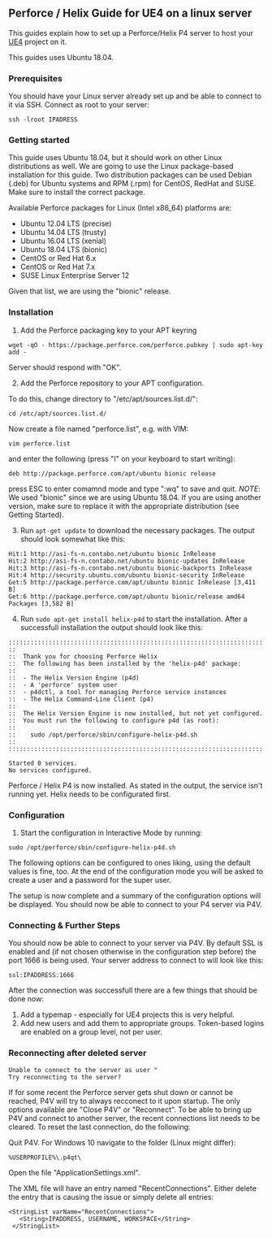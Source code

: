 ## Perforce / Helix Guide for UE4 on a linux server

This guides explain how to set up a Perforce/Helix P4 server to host your [UE4](https://www.unrealengine.com/) project on it.

This guides uses Ubuntu 18.04.

### Prerequisites

You should have your Linux server already set up and be able to connect to it via SSH. Connect as root to your server:

`ssh -lroot IPADRESS`

### Getting started

This guide uses Ubuntu 18.04, but it should work on other Linux distributions as well. We are going to use the Linux package-based installation for this guide. Two distribution packages can be used Debian (.deb) for Ubuntu systems and RPM (.rpm) for CentOS, RedHat and SUSE. Make sure to install the correct package.

Available Perforce packages for Linux (Intel x86_64) platforms are:

- Ubuntu 12.04 LTS (precise)
- Ubuntu 14.04 LTS (trusty)
- Ubuntu 16.04 LTS (xenial)
- Ubuntu 18.04 LTS (bionic)
- CentOS or Red Hat 6.x
- CentOS or Red Hat 7.x
- SUSE Linux Enterprise Server 12

Given that list, we are using the "bionic" release.

### Installation

1. Add the Perforce packaging key to your APT keyring

`wget -qO - https://package.perforce.com/perforce.pubkey | sudo apt-key add -`

Server should respond with "OK".

2. Add the Perforce repository to your APT configuration.

To do this, change directory to "/etc/apt/sources.list.d/":

`cd /etc/apt/sources.list.d/`

Now create a file named "perforce.list", e.g. with VIM:

`vim perforce.list`

and enter the following (press "I" on your keyboard to start writing):

`deb http://package.perforce.com/apt/ubuntu bionic release`

press ESC to enter comamnd mode and type ":wq" to save and quit. *NOTE*: We used "bionic" since we are using Ubuntu 18.04. If you are using another version, make sure to replace it with the appropriate distribution (see Getting Started).

3. Run `apt-get update` to download the necessary packages. The output should look somewhat like this:

```
Hit:1 http://asi-fs-n.contabo.net/ubuntu bionic InRelease
Hit:2 http://asi-fs-n.contabo.net/ubuntu bionic-updates InRelease
Hit:3 http://asi-fs-n.contabo.net/ubuntu bionic-backports InRelease
Hit:4 http://security.ubuntu.com/ubuntu bionic-security InRelease
Get:5 http://package.perforce.com/apt/ubuntu bionic InRelease [3,411 B]
Get:6 http://package.perforce.com/apt/ubuntu bionic/release amd64 Packages [3,582 B]
```

4. Run `sudo apt-get install helix-p4d` to start the installation. After a successfull installation the output should look like this:

```
::::::::::::::::::::::::::::::::::::::::::::::::::::::::::::::::::::::
::
::  Thank you for choosing Perforce Helix
::  The following has been installed by the 'helix-p4d' package:
::
::  - The Helix Version Engine (p4d)
::  - A 'perforce' system user
::  - p4dctl, a tool for managing Perforce service instances
::  - The Helix Command-Line Client (p4)
::
::  The Helix Version Engine is now installed, but not yet configured.
::  You must run the following to configure p4d (as root):
::
::    sudo /opt/perforce/sbin/configure-helix-p4d.sh
::
::::::::::::::::::::::::::::::::::::::::::::::::::::::::::::::::::::::

Started 0 services.
No services configured.
```

Perforce / Helix P4 is now installed. As stated in the output, the service isn't running yet. Helix needs to be configurated first.

### Configuration

1. Start the configuration in Interactive Mode by running:

`sudo /opt/perforce/sbin/configure-helix-p4d.sh`

The following options can be configured to ones liking, using the default values is fine, too. At the end of the configuration mode you will be asked to create a user and a password for the super user.

The setup is now complete and a summary of the configuration options will be displayed. You should now be able to connect to your P4 server via P4V.

### Connecting & Further Steps

You should now be able to connect to your server via P4V. By default SSL is enabled and (if not chosen otherwise in the configuration step before) the port 1666 is being used. Your server address to connect to will look like this:

`ssl:IPADDRESS:1666`

After the connection was successfull there are a few things that should be done now:

1) Add a typemap - especially for UE4 projects this is very helpful.
2) Add new users and add them to appropriate groups. Token-based logins are enabled on a group level, not per user.

### Reconnecting after deleted server

```
Unable to connect to the server as user "
Try reconnecting to the server?
```

If for some recent the Perforce server gets shut down or cannot be reached, P4V will try to always recconect to it upon startup. The only options available are "Close P4V" or "Reconnect". To be able to bring up P4V and connect to another server, the recent connections list needs to be cleared. To reset the last connection, do the following:

Quit P4V. For Windows 10 navigate to the folder (Linux might differ):

`%USERPROFILE%\.p4qt\`

Open the file "ApplicationSettings.xml".

The XML file will have an entry named "RecentConnections". Either delete the entry that is causing the issue or simply delete all entries:

```
<StringList varName="RecentConnections">
   <String>IPADDRESS, USERNAME, WORKSPACE</String>
 </StringList>
```


